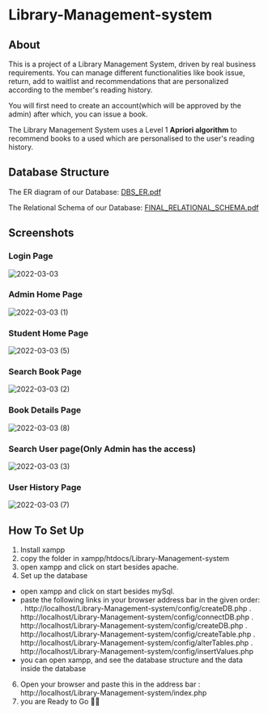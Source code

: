 # Library-Management-system

## About
This is a project of a Library Management System, driven by real business requirements. You can manage different functionalities like book issue, return, add to waitlist and recommendations that are personalized according to the member's reading history.

You will first need to create an account(which will be approved by the admin) after which, you can issue a book. 

The Library Management System uses a Level 1 **Apriori algorithm** to recommend books to a used which are personalised to the user's reading history.

## Database Structure
The ER diagram of our Database:
[DBS_ER.pdf](https://github.com/manavroX/Library-Management-system/files/8179584/DBS_ER.pdf)

The Relational Schema of our Database:
[FINAL_RELATIONAL_SCHEMA.pdf](https://github.com/manavroX/Library-Management-system/files/8179590/FINAL_RELATIONAL_SCHEMA.pdf)

## Screenshots

### Login Page
![2022-03-03](https://user-images.githubusercontent.com/38128162/156616069-5c7c3ca7-7918-4d1d-bfcd-62f1bfb8f03f.png)

### Admin Home Page
![2022-03-03 (1)](https://user-images.githubusercontent.com/38128162/156616096-be29ab0b-f80b-42ee-913f-394e5e8bd302.png)

### Student Home Page
![2022-03-03 (5)](https://user-images.githubusercontent.com/38128162/156616044-3f0027a7-91f4-4ebd-9e54-f1fc83de33a5.png)

### Search Book Page
![2022-03-03 (2)](https://user-images.githubusercontent.com/38128162/156616108-d9971dc3-1d9d-45ff-ae6a-ac1d74ee3e73.png)

### Book Details Page
![2022-03-03 (8)](https://user-images.githubusercontent.com/38128162/156617517-7231d099-8a14-4b23-96a8-2a442435f42b.png)

### Search User page(Only Admin has the access)
![2022-03-03 (3)](https://user-images.githubusercontent.com/38128162/156615992-92c68b7a-9c43-4814-81af-ea55f9e296da.png)

### User History Page
![2022-03-03 (7)](https://user-images.githubusercontent.com/38128162/156617473-03037a7b-76a8-406d-ba93-482ff8d8eac3.png)

## How To Set Up
1) Install xampp
2) copy the folder in xampp/htdocs/Library-Management-system
3) open xampp and click on start besides apache.
4) Set up the database
  - open xampp and click on start besides mySql.
  - paste the following links in your browser address bar in the given order:
    . http://localhost/Library-Management-system/config/createDB.php
    . http://localhost/Library-Management-system/config/connectDB.php
    . http://localhost/Library-Management-system/config/createDB.php
    . http://localhost/Library-Management-system/config/createTable.php
    . http://localhost/Library-Management-system/config/alterTables.php
    . http://localhost/Library-Management-system/config/insertValues.php
  - you can open xampp, and see the database structure and the data inside the database
6) Open your browser and paste this in the address bar : http://localhost/Library-Management-system/index.php
7) you are Ready to Go 🥳🎉
